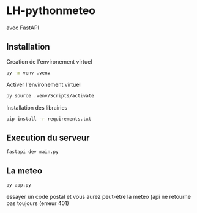 # LH-pythonmeteo
avec FastAPI

## Installation
Creation de l'environement virtuel
 ```bash
py -m venv .venv
```

Activer l'environement virtuel
```bash
py source .venv/Scripts/activate
```

Installation des librairies
````bash
pip install -r requirements.txt
````

## Execution du serveur
````bash
fastapi dev main.py
````

## La meteo
````bash
py app.py
````
essayer un code postal et vous aurez peut-être la meteo (api ne retourne pas toujours (erreur 401)